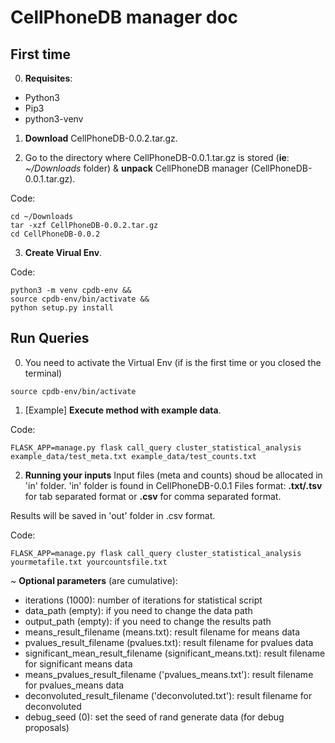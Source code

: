 # CellPhoneDB  manager doc

## First time
0. **Requisites**:
- Python3
- Pip3
- python3-venv



1. **Download** CellPhoneDB-0.0.2.tar.gz.

2. Go to the directory where CellPhoneDB-0.0.1.tar.gz is stored (**ie**: _~/Downloads_ folder) & **unpack** CellPhoneDB manager (CellPhoneDB-0.0.1.tar.gz).

Code:
```shell
cd ~/Downloads
tar -xzf CellPhoneDB-0.0.2.tar.gz
cd CellPhoneDB-0.0.2
```

3. **Create Virual Env**.

Code:
```shell
python3 -m venv cpdb-env &&
source cpdb-env/bin/activate &&
python setup.py install
```


## Run Queries
0. You need to activate the Virtual Env (if is the first time or you closed the terminal)

```shell
source cpdb-env/bin/activate
```


1. [Example] **Execute method with example data**.

Code:
```shell
FLASK_APP=manage.py flask call_query cluster_statistical_analysis example_data/test_meta.txt example_data/test_counts.txt
```

2. **Running your inputs**
Input files (meta and counts) shoud be allocated in 'in' folder. 'in' folder is found in CellPhoneDB-0.0.1
Files format: **.txt/.tsv** for tab separated format or **.csv** for comma separated format.


Results will be saved in 'out' folder in .csv format.

Code:
```shell
FLASK_APP=manage.py flask call_query cluster_statistical_analysis yourmetafile.txt yourcountsfile.txt
```


~ **Optional parameters** (are cumulative):
- iterations (1000): number of iterations for statistical script
- data_path (empty): if you need to change the data path
- output_path (empty): if you need to change the results path
- means_result_filename (means.txt): result filename for means data
- pvalues_result_filename (pvalues.txt): result filename for pvalues data
- significant_mean_result_filename (significant_means.txt): result filename for significant means data
- means_pvalues_result_filename ('pvalues_means.txt'): result filename for pvalues_means data
- deconvoluted_result_filename ('deconvoluted.txt'): result filename for deconvoluted
- debug_seed (0): set the seed of rand generate data (for debug proposals)